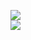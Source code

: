[![](https://img.shields.io/badge/Made%20With-Github%20Spray-lightgrey.svg?style=for-the-badge&logo=github)](https://github.com/Annihil/github-spray#12828)  
[![](https://i.imgur.com/2DrTn0Z.gif)](https://github.com/Annihil/github-spray)